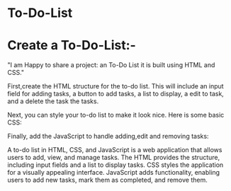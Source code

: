 # To-Do-List

# Create a To-Do-List:-
"I am Happy to share a project: an To-Do List it is built using HTML and CSS."

First,create the HTML structure for the to-do list. This will include an input field for adding tasks, a button to add tasks, a list to display, a edit to task, and
a delete the task the tasks.

Next, you can style your to-do list to make it look nice. Here is some basic CSS:

Finally, add the JavaScript to handle adding,edit and removing tasks:

A to-do list in HTML, CSS, and JavaScript is a web application that allows users to add, view, and manage tasks. 
The HTML provides the structure, including input fields and a list to display tasks.
CSS styles the application for a visually appealing interface. JavaScript adds functionality, enabling users to add new tasks, mark them as completed, and remove them.
